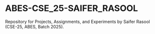 # ABES-CSE_25-SAIFER_RASOOL
Repository for Projects, Assignments, and Experiments by Saifer Rasool (CSE-25, ABES, Batch 2025).
